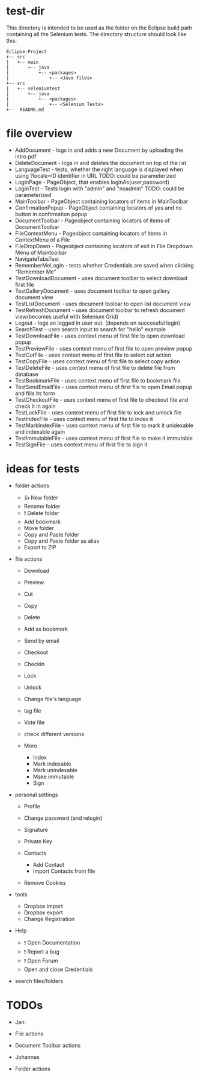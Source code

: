 # test-dir
This directory is intended to be used as the folder on the Eclipse build path containing all the Selenium tests.
The directory structure should look like this:

```
Eclipse-Project
+-- src
|   +-- main
|       +-- java
|           +-- <packages>
|               +-- <Java files>
+-- src
|   +-- seleniumtest
|       +-- java
|           +-- <packages>
|               +-- <Selenium Tests>
+--  README.md
```

# file overview


* AddDocument - logs in and adds a new Document by uploading the intro.pdf
* DeleteDocument - logs in and deletes the document on top of the list
* LanguageTest - tests, whether the right language is displayed when using ?locale=ID identifier in URL TODO: could be parameterized
* LoginPage - PageObject, that enables loginAs(user,password)
* LoginTest - Tests login with "admin" and "noadmin" TODO: could be parameterized
* MainToolbar - PageObject containing locators of items in MainToolbar
* ConfirmationPopup - PageObject containing locators of yes and no button in confirmation popup
* DocumentToolbar - Pageobject containing locators of items of DocumentToolbar
* FileContextMenu - Pageobject containing locators of items in ContextMenu of a File
* FileDropDown - Pageobject containing locators of exit in File Dropdown Menu of Maintoolbar
* NavigateTabsTest
* RememberMeLogin - tests whether Credentials are saved when clicking "Remember Me"
* TestDownloadDocument - uses document toolbar to select download first file
* TestGalleryDocument - uses document toolbar to open gallery document view
* TestListDocument - uses document toolbar to open list document view
* TestRefreshDocument - uses document toolbar to refresh document view(becomes useful with Selenium Grid)
* Logout - logs an logged in user out. (depends on successful login)
* SearchTest - uses search input to search for "hello" example
* TestDownloadFile - uses context menu of first file to open download popup
* TestPreviewFile - uses context menu of first file to open preview popup
* TestCutFile - uses context menu of first file to select cut action
* TestCopyFile - uses context menu of first file to select copy action
* TestDeleteFile - uses context menu of first file to delete file from database
* TestBookmarkFile - uses context menu of first file to bookmark file
* TestSendEmailFile - uses context menu of first file to open Email popup and fills its form
* TestCheckoutFile - uses context menu of first file to checkout file and check it in again
* TestLockFile - uses context menu of first file to lock and unlock file
* TestIndexFile - uses context menu of first file to index it
* TestMarkIndexFile - uses context menu of first file to mark it unidexable and indexable again
* TestImmutableFile - uses context menu of first file to make it immutable
* TestSignFile - uses context menu of first file to sign it




# ideas for tests


* folder actions

  * :+1: New folder
  * Rename folder
  * :exclamation: Delete folder
  * Add bookmark
  * Move folder
  * Copy and Paste folder
  * Copy and Paste folder as alias
  * Export to ZIP

* file actions

  * Download
  * Preview
  * Cut
  * Copy
  * Delete
  * Add as bookmark
  * Send by email
  * Checkout
  * Checkin
  * Lock
  * Unlock
  * Change file's language
  * tag file
  * Vote file
  * check different versions
  * More

    * Index
    * Mark indexable
    * Mark unindexable
    * Make immutable
    * Sign


* personal settings

  * Profile
  * Change password (and relogin)
  * Signature
  * Private Key
  * Contacts

    * Add Contact
    * Import Contacts from file

  * Remove Cookies


* tools

  * Dropbox import
  * Dropbox export
  * Change Registration

* Help

  * :exclamation: Open Documentation
  * :exclamation: Report a bug
  * :exclamation: Open Forum
  * Open and close Credentials

* search files/folders


# TODOs


* Jan:

* File actions
* Document Toolbar actions

* Johannes

* Folder actions
